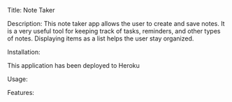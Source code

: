 Title: 
Note Taker

Description: 
This note taker app allows the user to create and save notes.  It is a very useful tool for keeping track of tasks, reminders, and other types of notes.  Displaying items as a list helps the user stay organized.

Installation:

This application has been deployed to Heroku

Usage:


Features:



